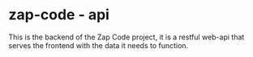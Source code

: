 # zap-code - api

This is the backend of the Zap Code project, it is a restful web-api that serves the frontend with the data it needs to function.

